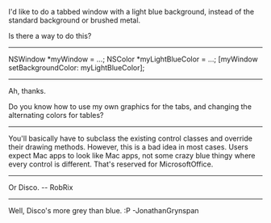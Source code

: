 I'd like to do a tabbed window with a light blue background, instead of the standard background or brushed metal.

Is there a way to do this?

----

    
NSWindow *myWindow = ...;
NSColor *myLightBlueColor = ...;
[myWindow setBackgroundColor: myLightBlueColor];


----
Ah, thanks.

Do you know how to use my own graphics for the tabs, and changing the alternating colors for tables?

----

You'll basically have to subclass the existing control classes and override their drawing methods. However, this is a bad idea in most cases. Users expect Mac apps to look like Mac apps, not some crazy blue thingy where every control is different. That's reserved for MicrosoftOffice.

----

Or Disco. -- RobRix

----

Well, Disco's more grey than blue. :P -JonathanGrynspan
